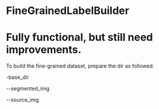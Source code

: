 # FineGrainedLabelBuilder
# Fully functional, but still need improvements.
To build the fine-grained dataset, prepare the dir as followed.

-base_dir

 --segmented_img
 
 --source_img
